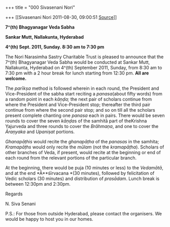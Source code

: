 +++
title = "000 Sivasenani Nori"

+++
[[Sivasenani Nori	2011-08-30, 09:00:51 [Source](https://groups.google.com/g/bvparishat/c/pLBMYI5TBiM)]]



**7^(th) Bhagyanagar Veda Sabha**

**Sankar Mutt, Nallakunta, Hyderabad**

**4^(th) Sept. 2011, Sunday. 8:30 am to 7:30 pm**



The Nori Narasimha Sastry Charitable Trust is pleased to announce that the 7^(th) Bhagyanagar Veda Sabha would be conducted at Sankar Mutt, Nallakunta, Hyderabad on 4^(th) September 2011, Sunday, from 8:30 am to 7:30 pm with a 2 hour break for lunch starting from 12:30 pm. **All are welcome.**



The *parīkṣa* method is followed wherein in each round, the President and Vice-President of the sabha start reciting a *panasa*(about fifty words) from a random point in each *kāṇḍa;* the next pair of scholars continue from where the President and Vice-President stop; thereafter the third pair continue from where the second pair stop; and so on till all the scholars present complete chanting one *panasa* each in pairs. There would be seven rounds to cover the seven *kāṇḍa*s of the samhitā part of theKrishna Yajurveda and three rounds to cover the *Brāhmaṇa*, and one to cover the *Āraṇyaka* and *Upaniṣat* portions.



*Ghanapāṭhis* would recite the *ghanapāṭha* of the *panasas* in the samhita; *Kramapāṭhs* would only recite the *mūlam* (not the *kramapāṭha*). Scholars of other branches of Veda, if present, would recite at the beginning or end of each round from the relevant portions of the particular branch.



At the beginning, there would be puja (10 minutes or less) to the *Vedamātā*, and at the end *Ā**śīrvacana *(30 minutes), followed by felicitation of Vedic scholars (30 minutes) and distribution of *prasādam*. Lunch break is between 12:30pm and 2:30pm.



Regards

N. Siva Senani



P.S.: For those from outside Hyderabad, please contact the organisers. We would be happy to host you in our homes.


